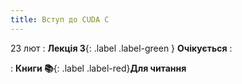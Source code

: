 ```yaml
---
title: Вступ до CUDA C
---
```


23 лют
: **Лекція 3**{: .label .label-green } **Очікується**
  : 


: **Книги 📚**{: .label .label-red}**Для читання**

